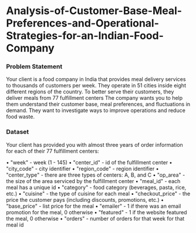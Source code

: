 # Analysis-of-Customer-Base-Meal-Preferences-and-Operational-Strategies-for-an-Indian-Food-Company

### Problem Statement
Your client is a food company in India that provides meal delivery services to thousands of customers per week. They operate in 51 cities inside eight different regions of the country. To better serve their customers, they deliver meals from 77 fulfillment centers
The company wants you to help them understand their customer base, meal preferences, and fluctuations in demand. They want to investigate ways to improve operations and reduce food waste.

### Dataset
Your client has provided you with almost three years of order information for each of their 77 fulfillment centers:

•	"week" - week (1 - 145)
•	"center_id" - id of the fulfillment center
•	"city_code" - city identifier
•	"region_code" - region identifier
•	"center_type" - there are three types of centers: A, B, and C
•	"op_area" - the size of the area serviced by the fulfillment center
•	"meal_id" - each meal has a unique id
•	"category" - food category (beverages, pasta, rice, etc.)
•	"cuisine" - the type of cuisine for each meal
•	"checkout_price" - the price the customer pays (including discounts, promotions, etc.)
•	"base_price" - list price for the meal
•	"emailer" - 1 if there was an email promotion for the meal, 0 otherwise
•	"featured" - 1 if the website featured the meal, 0 otherwise
•	"orders" - number of orders for that week for that meal id
